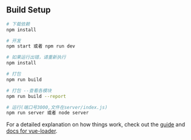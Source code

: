 
## Build Setup

``` bash
# 下载依赖
npm install     

# 开发
npm start 或者 npm run dev    

# 如果运行出错，请重新执行  
npm install 

# 打包
npm run build

# 打包 --查看各模块
npm run build --report  

# 运行(端口号3000,文件在server/index.js)      
npm run server 或者 node server 
```

For a detailed explanation on how things work, check out the [guide](http://vuejs-templates.github.io/webpack/) and [docs for vue-loader](http://vuejs.github.io/vue-loader).
